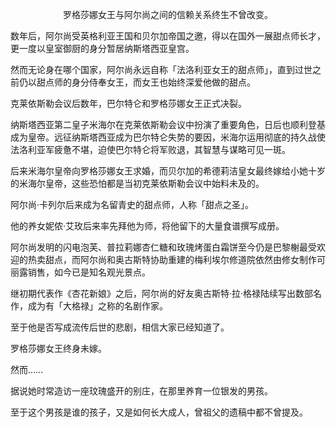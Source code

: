 <p align="center">罗格莎娜女王与阿尔尚之间的信赖关系终生不曾改变。</p>

数年后，阿尔尚受英格利亚王国和贝尔加帝国之邀，得以在国外一展甜点师长才，更一度以皇室御厨的身分暂居纳斯塔西亚皇宫。

然而无论身在哪个国家，阿尔尚永远自称「法洛利亚女王的甜点师」，直到过世之前仍以甜点师的身分侍奉女王，而女王也始终深爱他做的甜点。

克莱依斯勒会议后数年，巴尔特仑和罗格莎娜女王正式决裂。

纳斯塔西亚第二皇子米海尔在克莱依斯勒会议中扮演了重要角色，日后也顺利登基成为皇帝。远征纳斯塔西亚成为巴尔特仑失势的要因，米海尔运用彻底的持久战使法洛利亚军疲惫不堪，迫使巴尔特仑将军败退，其智慧与谋略可见一斑。

后来米海尔皇帝向罗格莎娜女王求婚，而贝尔加的希德莉洁皇女最终嫁给小她十岁的米海尔皇帝，这些恐怕都是当初克莱依斯勒会议中始料未及的。

阿尔尚‧卡列尔后来成为名留青史的甜点师，人称「甜点之圣」。

他的养女妮侬‧艾玫后来率先拜他为师，将他留下的大量食谱撰写成册。

阿尔尚发明的闪电泡芙、普拉莉娜杏仁糖和玫瑰烤蛋白霜饼至今仍是巴黎榭最受欢迎的热卖甜点，而阿尔尚和奥古斯特协助重建的梅利埃尔修道院依然由修女制作可丽露销售，如今已是知名观光景点。

继初期代表作《杏花新娘》之后，阿尔尚的好友奥古斯特‧拉‧格禄陆续写出数部名作，成为有「大格禄」之称的名剧作家。

至于他是否写成流传后世的悲剧，相信大家已经知道了。

罗格莎娜女王终身未嫁。

然而……

据说她时常造访一座玟瑰盛开的别庄，在那里养育一位银发的男孩。

至于这个男孩是谁的孩子，又是如何长大成人，曾祖父的遗稿中都不曾提及。


